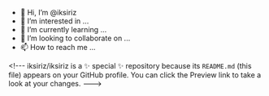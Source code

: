 - 👋 Hi, I’m @iksiriz
- 👀 I’m interested in ...
- 🌱 I’m currently learning ...
- 💞️ I’m looking to collaborate on ...
- 📫 How to reach me ...

\<!---
iksiriz/iksiriz is a ✨ special ✨ repository because its `README.md` (this file) appears on your GitHub profile.
You can click the Preview link to take a look at your changes.
\--->
